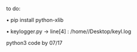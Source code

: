 to do:

  • pip install python-xlib

  • keylogger.py -> line[4] : /home/<username>/Desktop/keyl.log

python3 code by 07/17
